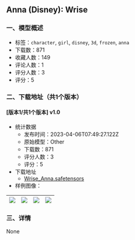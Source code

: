 ## Anna (Disney): Wrise
### 一、模型概述

- 标签：`character`, `girl`, `disney`, `3d`, `frozen`, `anna`
- 下载数：871
- 收藏人数：149
- 评论人数：1
- 评分人数：3
- 评分：5

### 二、下载地址（共1个版本）

#### [版本1/共1个版本] v1.0

- 统计数据
  - 发布时间：2023-04-06T07:49:27.122Z
  - 原始模型：Other
  - 下载数：871
  - 评分人数：3
  - 评分：5
- 下载地址
  - [Wrise_Anna.safetensors](https://civitai.com/api/download/models/37913)
- 样例图像：

| <img src="https://image.civitai.com/xG1nkqKTMzGDvpLrqFT7WA/aa7f40ac-4b8e-4163-4210-3765e022eb00/width=450/418981.jpeg" /> | <img src="https://image.civitai.com/xG1nkqKTMzGDvpLrqFT7WA/a172c191-09a4-4911-0e7e-9c253ab42e00/width=450/418977.jpeg" /> | <img src="https://image.civitai.com/xG1nkqKTMzGDvpLrqFT7WA/c35b1535-bf04-4ae5-a52a-771ce4de4f00/width=450/419000.jpeg" /> | <img src="https://image.civitai.com/xG1nkqKTMzGDvpLrqFT7WA/0e306ab2-c6b9-46de-a70d-972d71b2cc00/width=450/418982.jpeg" /> |
| ---- | ---- | ---- | ---- |


### 三、详情
None